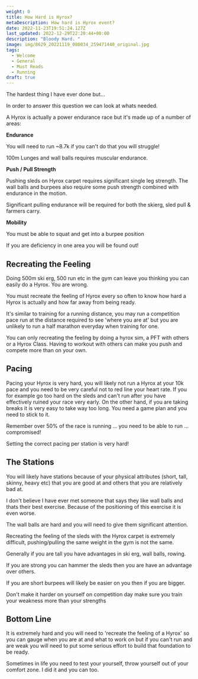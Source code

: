 ```yaml
---
weight: 0
title: How Hard is Hyrox?
metaDescription: How hard is Hyrox event?
date: 2022-11-23T19:51:24.127Z
last_updated: 2022-12-29T22:20:44+00:00
description: "Bloody Hard. "
image: img/8629_20221119_080034_259471440_original.jpg
tags:
  - Welcome
  - General
  - Must Reads
  - Running
draft: true
---
```

The hardest thing I have ever done but...

In order to answer this question we can look at whats needed. 

A Hyrox is actually a power endurance race but it's made up of a number of areas:

**Endurance** 

You will need to run ~8.7k if you can't do that you will struggle!

100m Lunges and wall balls requires muscular endurance.

 **Push / Pull Strength**

Pushing sleds on Hyrox carpet requires significant single leg strength. The wall balls and burpees also require some push strength combined with endurance in the motion.

Significant pulling endurance will be required for both the skierg, sled pull & farmers carry.

**Mobility**

You must be able to squat and get into a burpee position



If you are deficiency in one area you will be found out!



## Recreating the Feeling

Doing 500m ski erg, 500 run etc in the gym can leave you thinking you can easily do a Hyrox. You are wrong. 

You must recreate the feeling of Hyrox every so often to know how hard a Hyrox is actually and how far away from being ready. 

It's similar to training for a running distance, you may run a competition pace run at the distance required to see 'where you are at' but you are unlikely to run a half marathon everyday when training for one.

You can only recreating the feeling by doing a hyrox sim, a PFT with others or a Hyrox Class. Having to workout with others can make you push and compete more than on your own.



## **Pacing**

Pacing your Hyrox is very hard, you will likely not run a Hyrox at your 10k pace and you need to be very careful not to red line your heart rate. If you for example go too hard on the sleds and can't run after you have effectively ruined your race very early. On the other hand, if you are taking breaks it is very easy to take way too long. You need a game plan and you need to stick to it.

Remember over 50% of the race is running ... you need to be able to run ... compromised!

Setting the correct pacing per station is very hard!

## The Stations

You will likely have stations because of your physical attributes (short, tall, skinny, heavy etc) that you are good at and others that you are relatively bad at.

I don't believe I have ever met someone that says they like wall balls and thats their best exercise. Because of the positioning of this exercise it is even worse.

The wall balls are hard and you will need to give them significant attention.

Recreating the feeling of the sleds with the Hyrox carpet is extremely difficult, pushing/pulling the same weight in the gym is not the same. 

Generally if you are tall you have advantages in ski erg, wall balls, rowing.

If you are strong you can hammer the sleds then you are have an advantage over others.

If you are short burpees will likely be easier on you then if you are bigger.

Don't make it harder on yourself on competition day make sure you train your weakness more than your strengths

## Bottom Line

It is extremely hard and you will need to 'recreate the feeling of a Hyrox' so you can gauge when you are at and what to work on but if you can't run and are weak you will need to put some serious effort to build that foundation to be ready.

Sometimes in life you need to test your yourself, throw yourself out of your comfort zone. I did it and you can too.